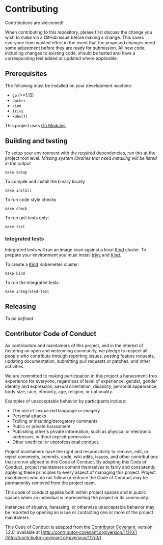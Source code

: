 # Contributing

Contributions are welcomed!

When contributing to this repository, please first discuss the change you wish to make via a GitHub
issue before making a change.  This saves everyone from wasted effort in the event that the proposed
changes need some adjustment before they are ready for submission.
All new code, including changes to existing code, should be tested and have a corresponding test added or updated where applicable.


## Prerequisites

The following must be installed on your development machine:

- `go` (>=1.15)
- `docker`
- `kind`
- `trivy`
- `kubectl`

This project uses [Go Modules](https://github.com/golang/go/wiki/Modules).


## Building and testing

To setup your environment with the required dependencies, run this at the project root level.
_Missing system libraries that need installing will be listed in the output_
```
make setup
```

To compile and install the binary locally
```
make install
```

To run code style checks
```
make check
```

To run unit tests only:
```
make test
```


### Integrated tests

Integrated tests will run an image scan against a local [Kind](https://kind.sigs.k8s.io/) cluster.
To prepare your environment you must install [trivy](https://github.com/aquasecurity/trivy) and [Kind](https://kind.sigs.k8s.io/).

To create a [Kind](https://kind.sigs.k8s.io/) Kubernetes cluster:
```
make kind
```

To run the integrated tests:
```
make integrated-test
```

## Releasing

_To be defined_

## Contributor Code of Conduct

As contributors and maintainers of this project, and in the interest of fostering an open and
welcoming community, we pledge to respect all people who contribute through reporting issues,
posting feature requests, updating documentation, submitting pull requests or patches, and other
activities.

We are committed to making participation in this project a harassment-free experience for everyone,
regardless of level of experience, gender, gender identity and expression, sexual orientation,
disability, personal appearance, body size, race, ethnicity, age, religion, or nationality.

Examples of unacceptable behavior by participants include:

* The use of sexualized language or imagery
* Personal attacks
* Trolling or insulting/derogatory comments
* Public or private harassment
* Publishing other's private information, such as physical or electronic addresses, without explicit
  permission
* Other unethical or unprofessional conduct.

Project maintainers have the right and responsibility to remove, edit, or reject comments, commits,
code, wiki edits, issues, and other contributions that are not aligned to this Code of Conduct. By
adopting this Code of Conduct, project maintainers commit themselves to fairly and consistently
applying these principles to every aspect of managing this project. Project maintainers who do not
follow or enforce the Code of Conduct may be permanently removed from the project team.

This code of conduct applies both within project spaces and in public spaces when an individual is
representing the project or its community.

Instances of abusive, harassing, or otherwise unacceptable behavior may be reported by opening an
issue or contacting one or more of the project maintainers.

This Code of Conduct is adapted from the [Contributor Covenant](http://contributor-covenant.org),
version 1.2.0, available at
[http://contributor-covenant.org/version/1/2/0/](http://contributor-covenant.org/version/1/2/0/)
